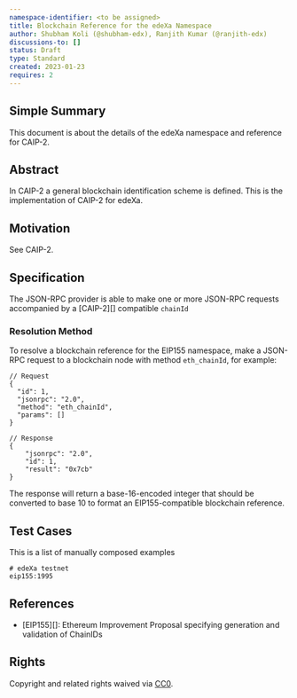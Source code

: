 ```yaml
---
namespace-identifier: <to be assigned>
title: Blockchain Reference for the edeXa Namespace
author: Shubham Koli (@shubham-edx), Ranjith Kumar (@ranjith-edx)
discussions-to: []
status: Draft
type: Standard
created: 2023-01-23
requires: 2
---
```


## Simple Summary

This document is about the details of the edeXa namespace and reference for CAIP-2.

## Abstract

In CAIP-2 a general blockchain identification scheme is defined. This is the
implementation of CAIP-2 for edeXa.

## Motivation

See CAIP-2.

## Specification

The JSON-RPC provider is able to make one or more JSON-RPC requests accompanied
by a [CAIP-2][] compatible `chainId`

### Resolution Method

To resolve a blockchain reference for the EIP155 namespace, make a JSON-RPC
request to a blockchain node with method `eth_chainId`, for example:

```
// Request
{
  "id": 1,
  "jsonrpc": "2.0",
  "method": "eth_chainId",
  "params": []
}

// Response
{
    "jsonrpc": "2.0",
    "id": 1,
    "result": "0x7cb"
}
```

The response will return a base-16-encoded integer that should be converted to
base 10 to format an EIP155-compatible blockchain reference.

## Test Cases

This is a list of manually composed examples

```
# edeXa testnet
eip155:1995

```

## References

- [EIP155][]: Ethereum Improvement Proposal specifying generation and validation of ChainIDs


## Rights

Copyright and related rights waived via [CC0](../LICENSE).
